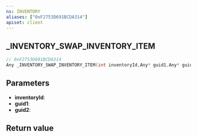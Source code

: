 ```yaml
---
ns: INVENTORY
aliases: ["0xF2753D691BCDA314"]
apiset: client
---
```

## _INVENTORY_SWAP_INVENTORY_ITEM

```c
// 0xF2753D691BCDA314
Any _INVENTORY_SWAP_INVENTORY_ITEM(int inventoryId,Any* guid1,Any* guid2);
```


## Parameters
* **inventoryId**:
* **guid1**:
* **guid2**:

## Return value